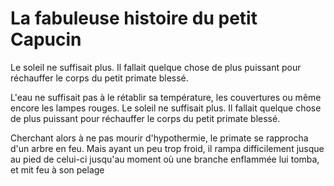 # La fabuleuse histoire du petit Capucin
Le soleil ne suffisait plus. Il fallait quelque chose de plus puissant pour réchauffer le corps du petit primate blessé.

L'eau ne suffisait pas à le rétablir sa température, les couvertures ou même encore les lampes rouges.
Le soleil ne suffisait plus. Il fallait quelque chose de plus puissant pour réchauffer le corps du petit primate blessé. 

Cherchant alors à ne pas mourir d'hypothermie, le primate se rapprocha d'un arbre en feu. Mais ayant un peu trop froid, il rampa difficilement jusque au pied de celui-ci jusqu'au moment où une branche enflammée lui tomba, et mit feu à son pelage
